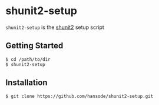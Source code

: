 shunit2-setup
=============

`shunit2-setup` is the [shunit2](https://code.google.com/p/shunit2/) setup script

Getting Started
---------------

```
$ cd /path/to/dir
$ shunit2-setup
```

Installation
------------

```
$ git clone https://github.com/hansode/shunit2-setup.git
```
